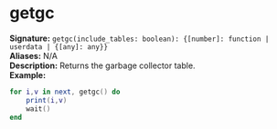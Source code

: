 # getgc
**Signature:** `getgc(include_tables: boolean): {[number]: function | userdata | {[any]: any}}` <br>
**Aliases:** N/A <br>
**Description:** Returns the garbage collector table. <br>
**Example:**
```lua
for i,v in next, getgc() do
	print(i,v)
	wait()
end
```
